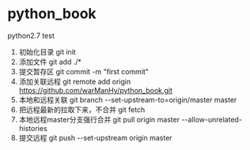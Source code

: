 # python_book
python2.7 test

1. 初始化目录
git init 
2. 添加文件
git add ./*
3. 提交暂存区
git commit -m "first commit"
4. 添加关联远程
git remote add origin https://github.com/warManHy/python_book.git
5. 本地和远程关联
git branch --set-upstream-to=origin/master master
6. 把远程最新的拉取下来，不合并
git fetch
7. 本地远程master分支强行合并
git pull origin master --allow-unrelated-histories
8. 提交远程
git push --set-upstream origin master